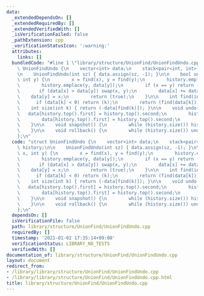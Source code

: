 ```yaml
---
data:
  _extendedDependsOn: []
  _extendedRequiredBy: []
  _extendedVerifiedWith: []
  _isVerificationFailed: false
  _pathExtension: cpp
  _verificationStatusIcon: ':warning:'
  attributes:
    links: []
  bundledCode: "#line 1 \"library/structure/UnionFind/UnionFindUndo.cpp\"\nstruct\
    \ UnionFindUndo {\n    vector<int> data;\n    stack<pair<int, int> > history;\n\
    \n    UnionFindUndo(int sz) { data.assign(sz, -1); }\n\n    bool unite(int x,\
    \ int y) {\n        x = find(x), y = find(y);\n        history.emplace(x, data[x]);\n\
    \        history.emplace(y, data[y]);\n        if (x == y) return (false);\n \
    \       if (data[x] > data[y]) swap(x, y);\n        data[x] += data[y];\n    \
    \    data[y] = x;\n        return (true);\n    }\n\n    int find(int k) {\n  \
    \      if (data[k] < 0) return (k);\n        return (find(data[k]));\n    }\n\n\
    \    int size(int k) { return (-data[find(k)]); }\n\n    void undo() {\n     \
    \   data[history.top().first] = history.top().second;\n        history.pop();\n\
    \        data[history.top().first] = history.top().second;\n        history.pop();\n\
    \    }\n\n    void snapshot() {\n        while (history.size()) history.pop();\n\
    \    }\n\n    void rollback() {\n        while (history.size()) undo();\n    }\n\
    };\n"
  code: "struct UnionFindUndo {\n    vector<int> data;\n    stack<pair<int, int> >\
    \ history;\n\n    UnionFindUndo(int sz) { data.assign(sz, -1); }\n\n    bool unite(int\
    \ x, int y) {\n        x = find(x), y = find(y);\n        history.emplace(x, data[x]);\n\
    \        history.emplace(y, data[y]);\n        if (x == y) return (false);\n \
    \       if (data[x] > data[y]) swap(x, y);\n        data[x] += data[y];\n    \
    \    data[y] = x;\n        return (true);\n    }\n\n    int find(int k) {\n  \
    \      if (data[k] < 0) return (k);\n        return (find(data[k]));\n    }\n\n\
    \    int size(int k) { return (-data[find(k)]); }\n\n    void undo() {\n     \
    \   data[history.top().first] = history.top().second;\n        history.pop();\n\
    \        data[history.top().first] = history.top().second;\n        history.pop();\n\
    \    }\n\n    void snapshot() {\n        while (history.size()) history.pop();\n\
    \    }\n\n    void rollback() {\n        while (history.size()) undo();\n    }\n\
    };\n"
  dependsOn: []
  isVerificationFile: false
  path: library/structure/UnionFind/UnionFindUndo.cpp
  requiredBy: []
  timestamp: '2021-01-02 17:35:14+09:00'
  verificationStatus: LIBRARY_NO_TESTS
  verifiedWith: []
documentation_of: library/structure/UnionFind/UnionFindUndo.cpp
layout: document
redirect_from:
- /library/library/structure/UnionFind/UnionFindUndo.cpp
- /library/library/structure/UnionFind/UnionFindUndo.cpp.html
title: library/structure/UnionFind/UnionFindUndo.cpp
---
```

